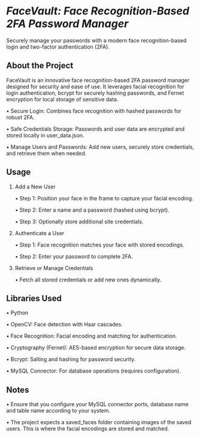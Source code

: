 # *FaceVault: Face Recognition-Based 2FA Password Manager*

Securely manage your passwords with a modern face recognition-based login and two-factor authentication (2FA).

## About the Project

FaceVault is an innovative face recognition-based 2FA password manager designed for security and ease of use. It leverages facial recognition for login authentication, bcrypt for securely hashing passwords, and Fernet encryption for local storage of sensitive data.
	
•	Secure Login: Combines face recognition with hashed passwords for robust 2FA.

•	Safe Credentials Storage: Passwords and user data are encrypted and stored locally in user_data.json.

•	Manage Users and Passwords: Add new users, securely store credentials, and retrieve them when needed.

## Usage
1.	Add a New User
   
	•	Step 1: Position your face in the frame to capture your facial encoding.

	•	Step 2: Enter a name and a password (hashed using bcrypt).

	•	Step 3: Optionally store additional site credentials.

2.	Authenticate a User
   
	•	Step 1: Face recognition matches your face with stored encodings.

	•	Step 2: Enter your password to complete 2FA.

3.	Retrieve or Manage Credentials
   
	•	Fetch all stored credentials or add new ones dynamically.

## Libraries Used
•	Python

•	OpenCV: Face detection with Haar cascades.

•	Face Recognition: Facial encoding and matching for authentication.

•	Cryptography (Fernet): AES-based encryption for secure data storage.

•	Bcrypt: Salting and hashing for password security.

•	MySQL Connector: For database operations (requires configuration).

## Notes
•	Ensure that you configure your MySQL connector ports, database name and table name according to your system.

•	The project expects a saved_faces folder containing images of the saved users. This is where the facial encodings are stored and matched.
